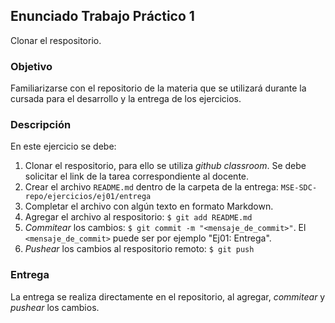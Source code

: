 ## Enunciado Trabajo Práctico 1

Clonar el respositorio.


### Objetivo

Familiarizarse con el repositorio de la materia que se utilizará durante
la cursada para el desarrollo y la entrega de los ejercicios.


### Descripción

En este ejercicio se debe:
1. Clonar el respositorio, para ello se utiliza *github classroom*.
    Se debe solicitar el link de la tarea correspondiente al docente.
2. Crear el archivo `README.md` dentro de la carpeta de la entrega:
    `MSE-SDC-repo/ejercicios/ej01/entrega`
3. Completar el archivo con algún texto en formato Markdown.
1. Agregar el archivo al respositorio: `$ git add README.md`
2. *Commitear* los cambios: `$ git commit -m "<mensaje_de_commit>"`.
    El `<mensaje_de_commit>` puede ser por ejemplo "Ej01: Entrega".
3. *Pushear* los cambios al respositorio remoto: `$ git push`


### Entrega

La entrega se realiza directamente en el repositorio, al agregar,
*commitear* y *pushear* los cambios.
